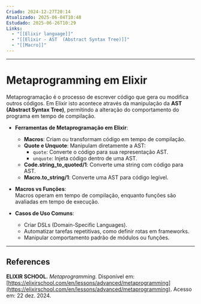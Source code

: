 ```yaml
---
Criado: 2024-12-27T20:14
Atualizado: 2025-06-04T10:48
Estudado: 2025-06-26T10:29
Links:
  - "[[Elixir language]]"
  - "[[Elixir - AST  (Abstract Syntax Tree)]]"
  - "[[Macro]]"
---
```

---
# Metaprogramming em Elixir

Metaprogramação é o processo de escrever código que gera ou modifica outros códigos. Em Elixir isto acontece através da manipulação da **AST  (Abstract Syntax Tree)**, permitindo a alteração do comportamento do programa em tempo de compilação.

- **Ferramentas de Metaprogramação em Elixir**:

    -  **Macros**: Criam ou transformam código em tempo de compilação.
    - **Quote e Unquote**: Manipulam diretamente a AST:
        - `quote`: Converte o código para sua representação AST.
        - `unquote`: Injeta código dentro de uma AST.
    - **Code.string_to_quoted/1**: Converte uma string com código para AST.
    - **Macro.to_string/1**: Converte uma AST para código legível.
- **Macros vs Funções**:  
    Macros operam em tempo de compilação, enquanto funções são avaliadas em tempo de execução.

- **Casos de Uso Comuns**:

    - Criar DSLs (Domain-Specific Languages).
    - Automatizar tarefas repetitivas, como definir rotas em frameworks.
    - Manipular comportamento padrão de módulos ou funções.

---
## References

**ELIXIR SCHOOL.** _Metaprogramming._ Disponível em: [https://elixirschool.com/en/lessons/advanced/metaprogramming](https://elixirschool.com/en/lessons/advanced/metaprogramming). Acesso em: 22 dez. 2024.